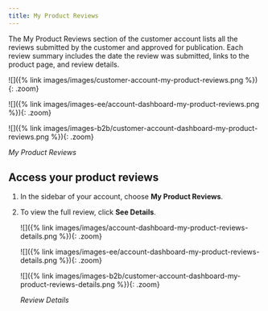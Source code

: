 ```yaml
---
title: My Product Reviews
---
```


The My Product Reviews section of the customer account lists all the reviews submitted by the customer and approved for publication. Each review summary includes the date the review was submitted, links to the product page, and review details.

<!--{% if "Default.CE Only" contains site.edition %}-->
![]({% link images/images/customer-account-my-product-reviews.png %}){: .zoom}
<!--{% endif %}-->
<!--{% if "Default.EE Only" contains site.edition %}-->
![]({% link images/images-ee/account-dashboard-my-product-reviews.png %}){: .zoom}
<!--{% endif %}-->
<!--{% if "Default.B2B Only" contains site.edition %}-->
![]({% link images/images-b2b/customer-account-dashboard-my-product-reviews.png %}){: .zoom}
<!--{% endif %}-->
_My Product Reviews_

## Access your product reviews

1. In the sidebar of your account, choose **My Product Reviews**.

1. To view the full review, click **See Details**.

    <!--{% if "Default.CE Only" contains site.edition %}-->
    ![]({% link images/images/account-dashboard-my-product-reviews-details.png %}){: .zoom}
    <!--{% endif %}-->
    <!--{% if "Default.EE Only" contains site.edition %}-->
    ![]({% link images/images-ee/account-dashboard-my-product-reviews-details.png %}){: .zoom}
    <!--{% endif %}-->
    <!--{% if "Default.B2B Only" contains site.edition %}-->
    ![]({% link images/images-b2b/customer-account-dashboard-my-product-reviews-details.png %}){: .zoom}
    <!--{% endif %}-->
    _Review Details_
